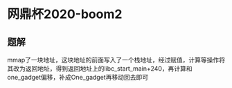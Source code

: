 # 网鼎杯2020-boom2

## 题解

mmap了一块地址，这块地址的前面写入了一个栈地址，经过赋值，计算等操作将其改为返回地址，得到返回地址上的libc_start_main+240，再计算和one_gadget偏移，补成One_gadget再移动回去即可